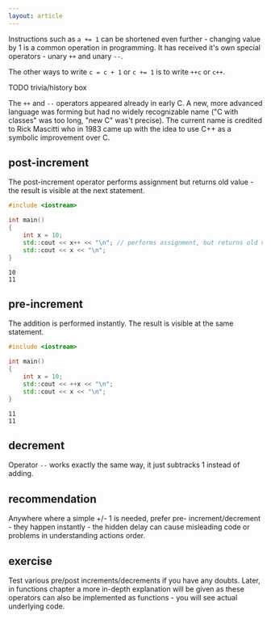 ```yaml
---
layout: article
---
```


Instructions such as `a += 1` can be shortened even further - changing value by 1 is a common operation in programming. It has received it's own special operators - unary `++` and unary `--`.

The other ways to write `c = c + 1` or `c += 1` is to write `++c` or `c++`.

TODO trivia/history box

The `++` and `--` operators appeared already in early C. A new, more advanced language was forming but had no widely recognizable name ("C with classes" was too long, "new C" was't precise). The current name is credited to Rick Mascitti who in 1983 came up with the idea to use C++ as a symbolic improvement over C.

## post-increment

The post-increment operator performs assignment but returns old value - the result is visible at the next statement.

```c++
#include <iostream>

int main()
{
    int x = 10;
    std::cout << x++ << "\n"; // performs assignment, but returns old value
    std::cout << x << "\n";
}
```

```
10
11
```

## pre-increment

The addition is performed instantly. The result is visible at the same statement.

```c++
#include <iostream>

int main()
{
    int x = 10;
    std::cout << ++x << "\n";
    std::cout << x << "\n";
}
```

```
11
11
```

## decrement

Operator `--` works exactly the same way, it just subtracks 1 instead of adding.

## recommendation

Anywhere where a simple +/- 1 is needed, prefer pre- increment/decrement - they happen instantly - the hidden delay can cause misleading code or problems in understanding actions order.

## exercise

Test various pre/post increments/decrements if you have any doubts. Later, in functions chapter a more in-depth explanation will be given as these operators can also be implemented as functions - you will see actual underlying code.
